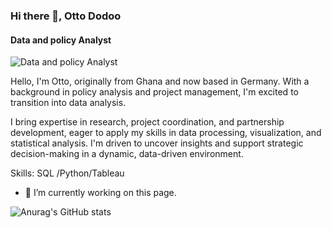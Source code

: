 ### Hi there 👋, Otto Dodoo 
#### Data and policy Analyst
![Data and policy Analyst](https://media.licdn.com/dms/image/D4D03AQHL6QzFS7N3EA/profile-displayphoto-shrink_400_400/0/1701773716127?e=1720051200&v=beta&t=hxgkBZjvFw_g2ZEWU71xkK0eFZOWKYRZ95QO4DoZTwI)

Hello, I'm Otto, originally from Ghana and now based in Germany. With a background in policy analysis and project management, I'm excited to transition into data analysis.

I bring expertise in research, project coordination, and partnership development, eager to apply my skills in data processing, visualization, and statistical analysis. I'm driven to uncover insights and support strategic decision-making in a dynamic, data-driven environment.

Skills: SQL /Python/Tableau

- 🔭 I’m currently working on this page. 



![Anurag's GitHub stats](https://github-readme-stats.vercel.app/api?username=OttoDodoo&theme=dark&show_icons=true)

